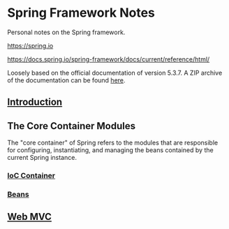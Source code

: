 # Spring Framework Notes
Personal notes on the Spring framework.

https://spring.io

https://docs.spring.io/spring-framework/docs/current/reference/html/

Loosely based on the official documentation of version 5.3.7. A ZIP archive of the documentation can be found [here](official-docs/spring-5.3.7-docs.zip).

## [Introduction](introduction.md)

## The Core Container Modules
The "core container" of Spring refers to the modules that are responsible for configuring, instantiating, and managing the beans contained by the current Spring instance.

### [IoC Container](ioc-container.md)

### [Beans](beans.md)

## [Web MVC](web-mvc.md)

